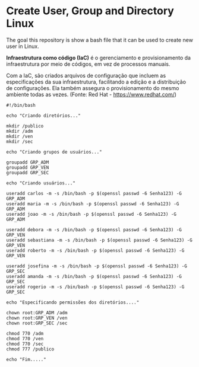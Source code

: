 # Create User, Group and Directory Linux
The goal this repository is show a bash file that it can be used to create new user in Linux.

**Infraestrutura como código (IaC)** é o gerenciamento e provisionamento da infraestrutura por meio de códigos, em vez de processos manuais.

Com a IaC, são criados arquivos de configuração que incluem as especificações da sua infraestrutura, facilitando a edição e a distribuição de configurações. Ela também assegura o provisionamento do mesmo ambiente todas as vezes. (Fonte: Red Hat - https://www.redhat.com/)


```
#!/bin/bash

echo "Criando diretórios..."

mkdir /publico
mkdir /adm
mkdir /ven
mkdir /sec

echo "Criando grupos de usuários..."

groupadd GRP_ADM
groupadd GRP_VEN
groupadd GRP_SEC

echo "Criando usuários..."

useradd carlos -m -s /bin/bash -p $(openssl passwd -6 Senha123) -G GRP_ADM
useradd maria -m -s /bin/bash -p $(openssl passwd -6 Senha123) -G GRP_ADM
useradd joao -m -s /bin/bash -p $(openssl passwd -6 Senha123) -G GRP_ADM

useradd debora -m -s /bin/bash -p $(openssl passwd -6 Senha123) -G GRP_VEN
useradd sebastiana -m -s /bin/bash -p $(openssl passwd -6 Senha123) -G GRP_VEN
useradd roberto -m -s /bin/bash -p $(openssl passwd -6 Senha123) -G GRP_VEN

useradd josefina -m -s /bin/bash -p $(openssl passwd -6 Senha123) -G GRP_SEC
useradd amanda -m -s /bin/bash -p $(openssl passwd -6 Senha123) -G GRP_SEC
useradd rogerio -m -s /bin/bash -p $(openssl passwd -6 Senha123) -G GRP_SEC

echo "Especificando permissões dos diretórios...."

chown root:GRP_ADM /adm
chown root:GRP_VEN /ven
chown root:GRP_SEC /sec

chmod 770 /adm
chmod 770 /ven
chmod 770 /sec
chmod 777 /publico

echo "Fim....."
```
